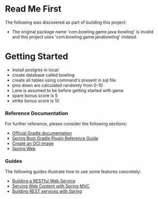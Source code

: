 # Read Me First
The following was discovered as part of building this project:

* The original package name 'com.bowling.game.java-bowling' is invalid and this project uses 'com.bowling.game.javabowling' instead.

# Getting Started
* Install postgres in local:
* create database called bowling
* create all tables using command's present in sql file.
* pins down are calculated randomly from 0-10
* Lane is assumed to be before getting started with game
* spare bonus score is 5
* strike bonus score is 10

### Reference Documentation
For further reference, please consider the following sections:

* [Official Gradle documentation](https://docs.gradle.org)
* [Spring Boot Gradle Plugin Reference Guide](https://docs.spring.io/spring-boot/docs/2.5.1/gradle-plugin/reference/html/)
* [Create an OCI image](https://docs.spring.io/spring-boot/docs/2.5.1/gradle-plugin/reference/html/#build-image)
* [Spring Web](https://docs.spring.io/spring-boot/docs/2.5.1/reference/htmlsingle/#boot-features-developing-web-applications)

### Guides
The following guides illustrate how to use some features concretely:

* [Building a RESTful Web Service](https://spring.io/guides/gs/rest-service/)
* [Serving Web Content with Spring MVC](https://spring.io/guides/gs/serving-web-content/)
* [Building REST services with Spring](https://spring.io/guides/tutorials/bookmarks/)

